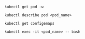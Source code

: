 ```
kubectl get pod -w
```
```
kubectl describe pod <pod_name>
```
```
kubectl get configemaps
```
```
kubectl exec -it <pod_name> -- bash
```
